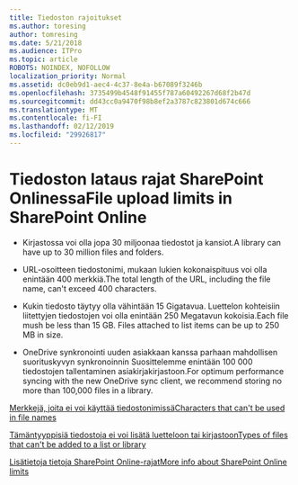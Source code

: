```yaml
---
title: Tiedoston rajoitukset
ms.author: toresing
author: tomresing
ms.date: 5/21/2018
ms.audience: ITPro
ms.topic: article
ROBOTS: NOINDEX, NOFOLLOW
localization_priority: Normal
ms.assetid: dc0eb9d1-aec4-4c37-8e4a-b67089f3246b
ms.openlocfilehash: 3735499b4548f91455f787a60492267d68f2b47d
ms.sourcegitcommit: dd43cc0a9470f98b8ef2a3787c823801d674c666
ms.translationtype: MT
ms.contentlocale: fi-FI
ms.lasthandoff: 02/12/2019
ms.locfileid: "29926817"
---
```

# <a name="file-upload-limits-in-sharepoint-online"></a><span data-ttu-id="23a56-102">Tiedoston lataus rajat SharePoint Onlinessa</span><span class="sxs-lookup"><span data-stu-id="23a56-102">File upload limits in SharePoint Online</span></span>

- <span data-ttu-id="23a56-103">Kirjastossa voi olla jopa 30 miljoonaa tiedostot ja kansiot.</span><span class="sxs-lookup"><span data-stu-id="23a56-103">A library can have up to 30 million files and folders.</span></span>
    
- <span data-ttu-id="23a56-104">URL-osoitteen tiedostonimi, mukaan lukien kokonaispituus voi olla enintään 400 merkkiä.</span><span class="sxs-lookup"><span data-stu-id="23a56-104">The total length of the URL, including the file name, can't exceed 400 characters.</span></span>
    
- <span data-ttu-id="23a56-p101">Kukin tiedosto täytyy olla vähintään 15 Gigatavua. Luettelon kohteisiin liitettyjen tiedostojen voi olla enintään 250 Megatavun kokoisia.</span><span class="sxs-lookup"><span data-stu-id="23a56-p101">Each file mush be less than 15 GB. Files attached to list items can be up to 250 MB in size.</span></span>
    
- <span data-ttu-id="23a56-107">OneDrive synkronointi uuden asiakkaan kanssa parhaan mahdollisen suorituskyvyn synkronoinnin Suosittelemme enintään 100 000 tiedostojen tallentaminen asiakirjakirjastoon.</span><span class="sxs-lookup"><span data-stu-id="23a56-107">For optimum performance syncing with the new OneDrive sync client, we recommend storing no more than 100,000 files in a library.</span></span> 
    
[<span data-ttu-id="23a56-108">Merkkejä, joita ei voi käyttää tiedostonimissä</span><span class="sxs-lookup"><span data-stu-id="23a56-108">Characters that can't be used in file names</span></span>](https://go.microsoft.com/fwlink/?linkid=866430)
  
[<span data-ttu-id="23a56-109">Tämäntyyppisiä tiedostoja ei voi lisätä luetteloon tai kirjastoon</span><span class="sxs-lookup"><span data-stu-id="23a56-109">Types of files that can't be added to a list or library</span></span>](https://go.microsoft.com/fwlink/?linkid=273757)
  
[<span data-ttu-id="23a56-110">Lisätietoja tietoja SharePoint Online-rajat</span><span class="sxs-lookup"><span data-stu-id="23a56-110">More info about SharePoint Online limits</span></span>](https://go.microsoft.com/fwlink/?linkid=271273)
  

